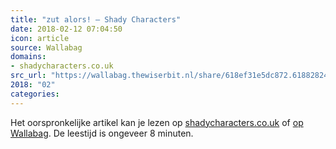 ```yaml
---
title: "zut alors! – Shady Characters"
date: 2018-02-12 07:04:50
icon: article
source: Wallabag
domains:
- shadycharacters.co.uk
src_url: "https://wallabag.thewiserbit.nl/share/618ef31e5dc872.61882824"
2018: "02"
categories:
---
```

Het oorspronkelijke artikel kan je lezen op [shadycharacters.co.uk](http://www.shadycharacters.co.uk/2018/02/miscellany-84/) of [op Wallabag](https://wallabag.thewiserbit.nl/share/618ef31e5dc872.61882824). De leestijd is ongeveer 8 minuten.